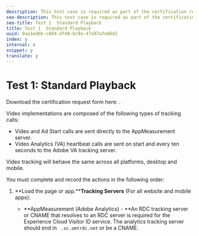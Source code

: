 ```yaml
---
description: This test case is required as part of the certification request form. It validates general playback and sequencing.
seo-description: This test case is required as part of the certification request form. It validates general playback and sequencing.
seo-title: Test 1  Standard Playback
title: Test 1  Standard Playback
uuid: 0aa1edbb-c884-4f48-bc9a-47a97afed6d2
index: y
internal: n
snippet: y
translate: y
---
```


# Test 1: Standard Playback

Download the certification request form here: [](c_vhl_cert_req_form.md). 

Video implementations are composed of the following types of tracking calls: 


* Video and Ad Start calls are sent directly to the AppMeasurement server.
* Video Analytics (VA) heartbeat calls are sent on start and every ten seconds to the Adobe VA tracking server.


Video tracking will behave the same across all platforms, desktop and mobile. 

You must complete and record the actions in the following order: 


1. **Load the page or app.****Tracking Servers** (For all website and mobile apps): 


    * **AppMeasurement (Adobe Analytics) - **An RDC tracking server or CNAME that resolves to an RDC server is required for the Experience Cloud Visitor ID service. The analytics tracking server should end in ` .sc.omtrdc.net` or be a CNAME. 
      <!-- [This link is bad] For more information, see 
<a href="https://marketing.adobe.com/resources/help/kb/en_US/analytics/kb/determining-data-center.html" format="html" scope="external"> Correctly populate the trackingServer and trackingServerSecure variable</a>. -->

    * **Video Analytics (Heartbeats) - **This server always has the format ` [namespace].hb.omtrdc.net`, where ` [namespace]` is defined by your login company and is provided by Adobe.


   You need to validate certain key, universal variables across all tracking calls. 

    * **ADOBE**

      **Adobe Visitor ID ( ` mid`): **The ` mid` variable is used to capture the value set in the AMCV cookie. The ` mid` variable is the primary identification value for both websites and mobile apps, and also indicates that the Experience Cloud Visitor ID service is set-up properly. It is found in both AppMeasurement and Video Analytics (VA) calls.



      #### Heartbeat Play Call
      |  Parameter | Value (sample) |
      |---|---|
      | ` s:event:type` | play |
      | `s:user:mid` | 30250035503789876473484580554595324209 |


      #### Video Analytics Start Call
      |  Parameter | Value (sample) |
      |---|---|
      | ` pev2` | ms_s |
      | `mid` | 30250035503789876473484580554595324209 |


      #### Website Page Call
      |  Parameter | Value (sample) |
      |---|---|
      | `mid` | 30250035503789876473484580554595324209 |


      #### Lifecycle Call
      |  Parameter | Value (sample) |
      |---|---|
      | ` pev2` | ADBINTERNAL:Lifecycle |
      | `mid` | 30250035503789876473484580554595324209 |


      >[!NOTE]
      >
      >On VA Start Calls ( ` s:event:type=start`) the ` mid` values may not be present. This is OK. They may not appear until the VA Play Calls ( ` s:event:type=play`).




      #### Heartbeat Start Call
      |  Parameter | Value (sample) |
      |---|---|
      | ` s:event:type` | start |


      #### VA Start Call
      |  Parameter | Value (sample) |
      |---|---|
      | ` pev2` | ms_s |



1. **Start the video player. **When the video player starts, the key calls are sent in the following order: 


    1. Video analytics start*
    1. Heartbeat start*
    1. Heartbeat analytics start


   *These calls contain additional metadata and variables. For call parameters and metadata, see [](../c_vhl_validation/c_vhl_test-call-details.md#section_qts_xff_f2b) in *Test Call Details*.

   Also see your platform's [](../c_digital_content_ratings/c_dcr_implementation.md) instructions for additonal information about each call. 

1. **View ad break if available.** 
    * **Ad Start ** 

      When the video ad starts, the following key calls are sent in the following order: 

    
        1. Video ad analytics start*
        1. Heartbeat ad start*
        1. Heartbeat ad analytics start


      *These calls contain additional metadata and variables. For call parameters and metadata, see [](../c_vhl_validation/c_vhl_test-call-details.md#section_wz3_yff_f2b) in *Test Call Details*.

      Also see your platform's [](../c_digital_content_ratings/c_dcr_implementation.md) instructions for additonal information about these Ad calls.

    * **Ad Play** 

      During ad playback, Heartbeat calls are sent to the Heartbeat server every second. 

    * **Ad Complete** 

      At the 100% point on a video ad, a Heartbeat complete call will be sent. 


1. **Pause ad playback for 30 seconds, if available.** **Ad Pause ** 

   During ad pause, Heartbeat calls are sent to the Heartbeat server every second. 

   >[!NOTE]
   >
   >The playhead value should remain constant during the pause.

1. **Play main content video for 10 minutes uninterrupted.****Content Play ** 

   During regular main content playback, Heartbeat calls are sent to the Heartbeat server every ten seconds. 



   **Notes:**


    * The playhead position should increment by 10 with every play call.
    * The ` l:event:duration` value represents the number of milliseconds since the last tracking call and should be roughly the same value on each 10 second call.For call parameters and metadata, see [](../c_vhl_validation/c_vhl_test-call-details.md#section_u1l_1gf_f2b) in *Test Call Details*

      Also see your platform's [](../c_digital_content_ratings/c_dcr_implementation.md) instructions for additonal information about these Ad calls.



1. **Pause during playback for at least 30 seconds.**On pause of the video player, pause event calls will be sent every 10 seconds. After pause ends the play events should resume. 

1. **Seek/scrub video.**On scrubbing of video playhead, no special tracking calls are sent, however, when video playback resumes after scrubbing the playhead value should reflect the new position within the main content. 

1. **Replay video (VOD only).**When a video is replayed, a new set of video start calls should be sent, as if this is a fresh video view. 

1. **View next video in playlist.**On video start of the next video in a playlist, a new set of video start calls should be sent. 

1. **Switch video or stream.**When switching live streams, a Heartbeat complete call for the first stream should not be sent. The video start calls and video play calls should begin with the new show and stream name and with the correct playhead and duration values for the new show. 


